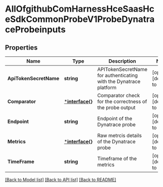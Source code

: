 # AllOfgithubComHarnessHceSaasHceSdkCommonProbeV1ProbeDynatraceProbeinputs

## Properties
Name | Type | Description | Notes
------------ | ------------- | ------------- | -------------
**ApiTokenSecretName** | **string** | APITokenSecretName for authenticating with the Dynatrace platform | [optional] [default to null]
**Comparator** | [***interface{}**](interface{}.md) | Comparator check for the correctness of the probe output | [optional] [default to null]
**Endpoint** | **string** | Endpoint of the Dynatrace probe | [optional] [default to null]
**Metrics** | [***interface{}**](interface{}.md) | Raw metrcis details of the Dynatrace probe | [optional] [default to null]
**TimeFrame** | **string** | Timeframe of the metrics | [optional] [default to null]

[[Back to Model list]](../README.md#documentation-for-models) [[Back to API list]](../README.md#documentation-for-api-endpoints) [[Back to README]](../README.md)

